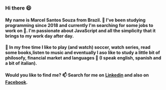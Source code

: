 ### Hi there 😄

#### My name is Marcel Santos Souza from Brazil. 🌱 I've been studying programming since 2018 and currently I'm searching for some jobs to work on 🤔. I'm passionate about JavaScript and all the simplicity that it brings to my work day after day.

#### 💬 In my free time I like to play (and watch) soccer, watch series, read some books,listen to music and eventually I aso like to study a little bit of philosofy, financial market and languages 🔭 (I speak english, spanish and a bit of italian).

#### Would you like to find me? 📫 Search for me on [Linkedin](https://www.linkedin.com/in/marcel-santos-souza-bbbaa1191/) and also on [Facebook](https://www.facebook.com/marelaraujosantossouza/).
